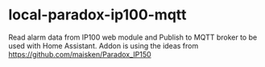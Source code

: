 # local-paradox-ip100-mqtt
 Read alarm data from IP100 web module and Publish to MQTT broker to be used with Home Assistant.
Addon is using the ideas from https://github.com/maisken/Paradox_IP150
